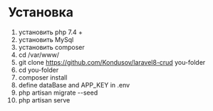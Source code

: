 # Установка

1. установить php 7.4 +
2. установить MySql
3. установить composer
4. cd /var/www/
5. git clone https://github.com/Kondusov/laravel8-crud you-folder
6. cd you-folder
7. composer install
8. define dataBase and APP_KEY in .env
9. php artisan migrate --seed
10. php artisan serve
